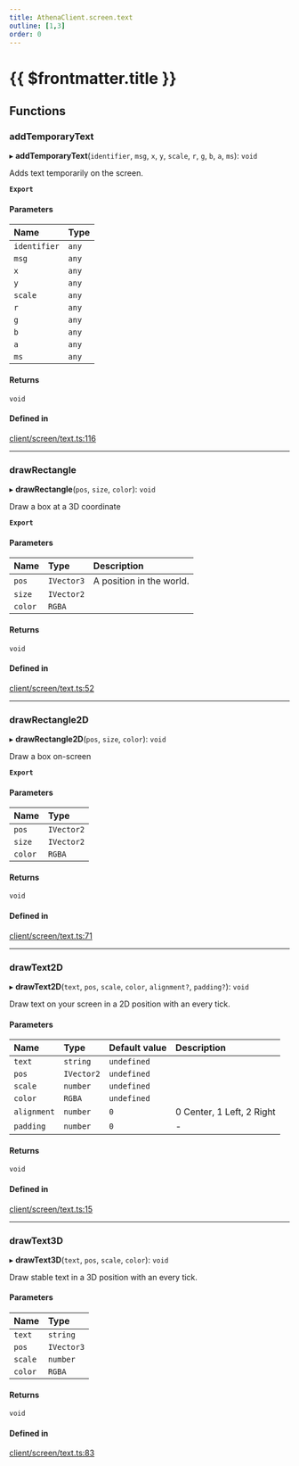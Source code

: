 ```yaml
---
title: AthenaClient.screen.text
outline: [1,3]
order: 0
---
```


# {{ $frontmatter.title }}


## Functions

### addTemporaryText

▸ **addTemporaryText**(`identifier`, `msg`, `x`, `y`, `scale`, `r`, `g`, `b`, `a`, `ms`): `void`

Adds text temporarily on the screen.

**`Export`**

#### Parameters

| Name | Type |
| :------ | :------ |
| `identifier` | `any` |
| `msg` | `any` |
| `x` | `any` |
| `y` | `any` |
| `scale` | `any` |
| `r` | `any` |
| `g` | `any` |
| `b` | `any` |
| `a` | `any` |
| `ms` | `any` |

#### Returns

`void`

#### Defined in

[client/screen/text.ts:116](https://github.com/Stuyk/altv-athena/blob/2ba937d/src/core/client/screen/text.ts#L116)

___

### drawRectangle

▸ **drawRectangle**(`pos`, `size`, `color`): `void`

Draw a box at a 3D coordinate

**`Export`**

#### Parameters

| Name | Type | Description |
| :------ | :------ | :------ |
| `pos` | `IVector3` | A position in the world. |
| `size` | `IVector2` |  |
| `color` | `RGBA` |  |

#### Returns

`void`

#### Defined in

[client/screen/text.ts:52](https://github.com/Stuyk/altv-athena/blob/2ba937d/src/core/client/screen/text.ts#L52)

___

### drawRectangle2D

▸ **drawRectangle2D**(`pos`, `size`, `color`): `void`

Draw a box on-screen

**`Export`**

#### Parameters

| Name | Type |
| :------ | :------ |
| `pos` | `IVector2` |
| `size` | `IVector2` |
| `color` | `RGBA` |

#### Returns

`void`

#### Defined in

[client/screen/text.ts:71](https://github.com/Stuyk/altv-athena/blob/2ba937d/src/core/client/screen/text.ts#L71)

___

### drawText2D

▸ **drawText2D**(`text`, `pos`, `scale`, `color`, `alignment?`, `padding?`): `void`

Draw text on your screen in a 2D position with an every tick.

#### Parameters

| Name | Type | Default value | Description |
| :------ | :------ | :------ | :------ |
| `text` | `string` | `undefined` |  |
| `pos` | `IVector2` | `undefined` |  |
| `scale` | `number` | `undefined` |  |
| `color` | `RGBA` | `undefined` |  |
| `alignment` | `number` | `0` | 0 Center, 1 Left, 2 Right |
| `padding` | `number` | `0` | - |

#### Returns

`void`

#### Defined in

[client/screen/text.ts:15](https://github.com/Stuyk/altv-athena/blob/2ba937d/src/core/client/screen/text.ts#L15)

___

### drawText3D

▸ **drawText3D**(`text`, `pos`, `scale`, `color`): `void`

Draw stable text in a 3D position with an every tick.

#### Parameters

| Name | Type |
| :------ | :------ |
| `text` | `string` |
| `pos` | `IVector3` |
| `scale` | `number` |
| `color` | `RGBA` |

#### Returns

`void`

#### Defined in

[client/screen/text.ts:83](https://github.com/Stuyk/altv-athena/blob/2ba937d/src/core/client/screen/text.ts#L83)
